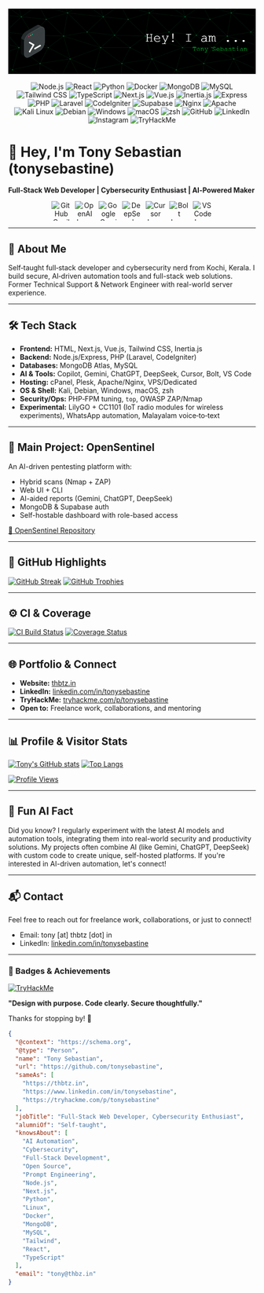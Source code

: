 <!--
Tony Sebastian | Full-Stack Developer | AI Automation | Cybersecurity | Open Source | Next.js | Node.js | AI Tools | Kerala | Portfolio | GitHub Profile | OpenSentinel | Automation | Security | Deep Learning | NLP | Prompt Engineering
-->
![Header](assets/header.png)

<p align="center">
  <img src="https://cdn.simpleicons.org/node-dot-js" alt="Node.js" width="32" height="32"/>
  <img src="https://cdn.simpleicons.org/react" alt="React" width="32" height="32"/>
  <img src="https://cdn.simpleicons.org/python" alt="Python" width="32" height="32"/>
  <img src="https://cdn.simpleicons.org/docker" alt="Docker" width="32" height="32"/>
  <img src="https://cdn.simpleicons.org/mongodb" alt="MongoDB" width="32" height="32"/>
  <img src="https://cdn.simpleicons.org/mysql" alt="MySQL" width="32" height="32"/>
  <img src="https://cdn.simpleicons.org/tailwindcss" alt="Tailwind CSS" width="32" height="32"/>
  <img src="https://cdn.simpleicons.org/typescript" alt="TypeScript" width="32" height="32"/>
  <img src="https://cdn.simpleicons.org/next-dot-js" alt="Next.js" width="32" height="32"/>
  <img src="https://cdn.simpleicons.org/vue-dot-js" alt="Vue.js" width="32" height="32"/>
  <img src="https://cdn.simpleicons.org/inertia" alt="Inertia.js" width="32" height="32"/>
  <img src="https://cdn.simpleicons.org/express" alt="Express" width="32" height="32"/>
  <img src="https://cdn.simpleicons.org/php" alt="PHP" width="32" height="32"/>
  <img src="https://cdn.simpleicons.org/laravel" alt="Laravel" width="32" height="32"/>
  <img src="https://cdn.simpleicons.org/codeigniter" alt="CodeIgniter" width="32" height="32"/>
  <img src="https://cdn.simpleicons.org/supabase" alt="Supabase" width="32" height="32"/>
  <img src="https://cdn.simpleicons.org/nginx" alt="Nginx" width="32" height="32"/>
  <img src="https://cdn.simpleicons.org/apache" alt="Apache" width="32" height="32"/>
  <img src="https://cdn.simpleicons.org/kalilinux" alt="Kali Linux" width="32" height="32"/>
  <img src="https://cdn.simpleicons.org/debian" alt="Debian" width="32" height="32"/>
  <img src="https://cdn.simpleicons.org/windows" alt="Windows" width="32" height="32"/>
  <img src="https://cdn.simpleicons.org/apple" alt="macOS" width="32" height="32"/>
  <img src="https://cdn.simpleicons.org/zsh" alt="zsh" width="32" height="32"/>
  <img src="https://cdn.simpleicons.org/github" alt="GitHub" width="32" height="32"/>
  <img src="https://cdn.simpleicons.org/linkedin/0A66C2" alt="LinkedIn" width="32" height="32"/>
  <img src="https://cdn.simpleicons.org/instagram/E4405F" alt="Instagram" width="32" height="32"/>
  <img src="https://cdn.simpleicons.org/tryhackme" alt="TryHackMe" width="32" height="32"/>
</p>

# 👋 Hey, I'm Tony Sebastian (tonysebastine)

**Full‑Stack Web Developer | Cybersecurity Enthusiast | AI‑Powered Maker**

<!-- AI & Dev Tool Logos -->
<p align="center" style="display: flex; flex-wrap: wrap; justify-content: center; gap: 8px;">
  <img src="assets/githubcopilot-original.svg" alt="GitHub Copilot Logo" width="40" height="40">
  <img src="assets/openai-original.svg" alt="OpenAI Logo" width="40" height="40">
  <img src="assets/google-gemini.png" alt="Google Gemini Logo" width="40" height="40">
  <img src="assets/deepseek.svg" alt="DeepSeek Logo" width="40" height="40">
  <img src="assets/cursor-original.svg" alt="Cursor Logo" width="40" height="40">
  <img src="assets/bolt-original.svg" alt="Bolt Logo" width="40" height="40">
  <img src="assets/vscode-original.svg" alt="VS Code Logo" width="40" height="40">
</p>

---

## 💬 About Me
Self‑taught full‑stack developer and cybersecurity nerd from Kochi, Kerala. I build secure, AI‑driven automation tools and full-stack web solutions. Former Technical Support & Network Engineer with real-world server experience.

---

## 🛠️ Tech Stack

- **Frontend:** HTML, Next.js, Vue.js, Tailwind CSS, Inertia.js  
- **Backend:** Node.js/Express, PHP (Laravel, CodeIgniter)  
- **Databases:** MongoDB Atlas, MySQL  
- **AI & Tools:** Copilot, Gemini, ChatGPT, DeepSeek, Cursor, Bolt, VS Code  
- **Hosting:** cPanel, Plesk, Apache/Nginx, VPS/Dedicated  
- **OS & Shell:** Kali, Debian, Windows, macOS, zsh  
- **Security/Ops:** PHP‑FPM tuning, `top`, OWASP ZAP/Nmap  
- **Experimental:** LilyGO + CC1101 (IoT radio modules for wireless experiments), WhatsApp automation, Malayalam voice‑to‑text

---

## 🚀 Main Project: OpenSentinel
An AI-driven pentesting platform with:
- Hybrid scans (Nmap + ZAP)
- Web UI + CLI
- AI-aided reports (Gemini, ChatGPT, DeepSeek)
- MongoDB & Supabase auth
- Self-hostable dashboard with role-based access

[🔗 OpenSentinel Repository](https://github.com/tonysebastine/OpenSentinel)

---

## 🔎 GitHub Highlights

[![GitHub Streak](https://streak-stats.demolab.com/?user=tonysebastine&theme=dark&hide_border=true)](https://git.io/streak-stats)
[![GitHub Trophies](https://github-profile-trophy.vercel.app/?username=tonysebastine&theme=dark)](https://github.com/ryo-ma/github-profile-trophy)

<!-- Modern look with theme control. For reliability, consider self-hosting these widgets. -->

---

## ⚙️ CI & Coverage

[![CI Build Status](https://img.shields.io/github/actions/workflow/status/tonysebastine/OpenSentinel/ci.yml?branch=main&label=CI%20Build&style=for-the-badge&logo=github)](https://github.com/tonysebastine/OpenSentinel/actions)
[![Coverage Status](https://img.shields.io/github/actions/workflow/status/tonysebastine/OpenSentinel/coverage.yml?branch=main&label=Coverage&style=for-the-badge&logo=coverage)](https://github.com/tonysebastine/OpenSentinel/actions)

---

## 🌐 Portfolio & Connect

- **Website:** [thbtz.in](https://thbtz.in)
- **LinkedIn:** [linkedin.com/in/tonysebastine](https://www.linkedin.com/in/tonysebastine)
- **TryHackMe:** [tryhackme.com/p/tonysebastine](https://tryhackme.com/p/tonysebastine)
- **Open to:** Freelance work, collaborations, and mentoring

---

## 📊 Profile & Visitor Stats

[![Tony's GitHub stats](https://github-readme-stats.vercel.app/api?username=tonysebastine&show_icons=true&theme=dark&hide_border=true&cache_seconds=86400)](https://github.com/tonysebastine)
[![Top Langs](https://github-readme-stats.vercel.app/api/top-langs/?username=tonysebastine&layout=compact&theme=dark&hide_border=true)](https://github.com/tonysebastine)

[![Profile Views](https://komarev.com/ghpvc/?username=tonysebastine&style=flat-square)](https://github.com/tonysebastine)

---

## 🤖 Fun AI Fact

Did you know?
I regularly experiment with the latest AI models and automation tools, integrating them into real-world security and productivity solutions. My projects often combine AI (like Gemini, ChatGPT, DeepSeek) with custom code to create unique, self-hosted platforms. If you're interested in AI-driven automation, let's connect!

---

## 📬 Contact

Feel free to reach out for freelance work, collaborations, or just to connect!

- Email: tony [at] thbtz [dot] in
- LinkedIn: [linkedin.com/in/tonysebastine](https://www.linkedin.com/in/tonysebastine)

---

### 🏅 Badges & Achievements

[![TryHackMe](https://tryhackme-badges.s3.amazonaws.com/tonysebastine.png)](https://tryhackme.com/p/tonysebastine)

**"Design with purpose. Code clearly. Secure thoughtfully."**

Thanks for stopping by! 👋

<!--
JSON-LD for AI/SEO crawlers
-->
```json
{
  "@context": "https://schema.org",
  "@type": "Person",
  "name": "Tony Sebastian",
  "url": "https://github.com/tonysebastine",
  "sameAs": [
    "https://thbtz.in",
    "https://www.linkedin.com/in/tonysebastine",
    "https://tryhackme.com/p/tonysebastine"
  ],
  "jobTitle": "Full-Stack Web Developer, Cybersecurity Enthusiast",
  "alumniOf": "Self-taught",
  "knowsAbout": [
    "AI Automation",
    "Cybersecurity",
    "Full-Stack Development",
    "Open Source",
    "Prompt Engineering",
    "Node.js",
    "Next.js",
    "Python",
    "Linux",
    "Docker",
    "MongoDB",
    "MySQL",
    "Tailwind",
    "React",
    "TypeScript"
  ],
  "email": "tony@thbz.in"
}
```

